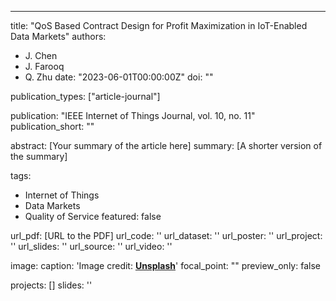 ---
title: "QoS Based Contract Design for Profit Maximization in IoT-Enabled Data Markets"
authors:
- J. Chen
- J. Farooq
- Q. Zhu
date: "2023-06-01T00:00:00Z"
doi: ""

publication_types: ["article-journal"]

publication: "IEEE Internet of Things Journal, vol. 10, no. 11"
publication_short: ""

abstract: [Your summary of the article here]
summary: [A shorter version of the summary]

tags:
- Internet of Things
- Data Markets
- Quality of Service
featured: false

url_pdf: [URL to the PDF]
url_code: ''
url_dataset: ''
url_poster: ''
url_project: ''
url_slides: ''
url_source: ''
url_video: ''

image:
  caption: 'Image credit: [**Unsplash**](https://unsplash.com/photos/jdD8gXaTZsc)'
  focal_point: ""
  preview_only: false

projects: []
slides: ''
